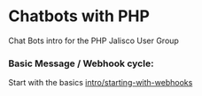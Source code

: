 # Chatbots with PHP
Chat Bots intro for the PHP Jalisco User Group

### Basic Message / Webhook cycle:

Start with the basics [intro/starting-with-webhooks](https://github.com/eduardoromero/phpjalisco-chatbots/tree/e0a7c78dd368aeb7699a9a25e96b23af279dcf3d)
